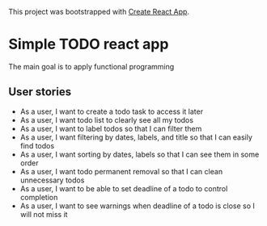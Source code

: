This project was bootstrapped with [Create React App](https://github.com/facebook/create-react-app).

# Simple TODO react app

The main goal is to apply functional programming

## User stories

- As a user, I want to create a todo task to access it later
- As a user, I want todo list to clearly see all my todos
- As a user, I want to label todos so that I can filter them
- As a user, I want filtering by dates, labels, and title so that I can easily find todos
- As a user, I want sorting by dates, labels so that I can see them in some order
- As a user, I want todo permanent removal so that I can clean unnecessary todos
- As a user, I want to be able to set deadline of a todo to control completion
- As a user, I want to see warnings when deadline of a todo is close so I will not miss it
